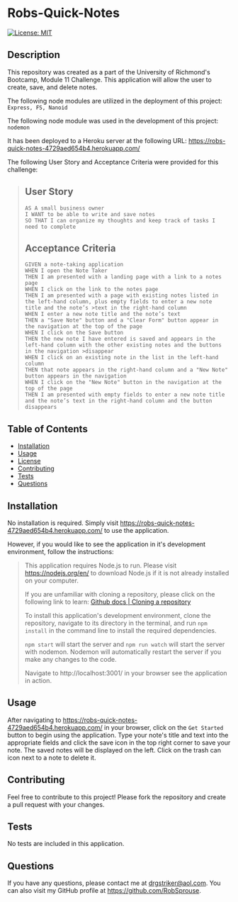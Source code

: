# Robs-Quick-Notes

[![License: MIT](https://img.shields.io/badge/License-MIT-yellow.svg)](https://opensource.org/licenses/MIT)

## Description

This repository was created as a part of the University of Richmond's Bootcamp, Module 11 Challenge. This application will allow the user to create, save, and delete notes. 

The following node modules are utilized in the deployment of this project:
`Express, FS, Nanoid`

The following node module was used in the development of this project:
`nodemon`

It has been deployed to a Heroku server at the following URL: https://robs-quick-notes-4729aed654b4.herokuapp.com/

The following User Story and Acceptance Criteria were provided for this challenge:

>## User Story
>
>```
>AS A small business owner
>I WANT to be able to write and save notes
>SO THAT I can organize my thoughts and keep track of tasks I need to complete
>```
>
>## Acceptance Criteria
>
>```
>GIVEN a note-taking application
>WHEN I open the Note Taker
>THEN I am presented with a landing page with a link to a notes page
>WHEN I click on the link to the notes page
>THEN I am presented with a page with existing notes listed in the left-hand column, plus empty fields to enter a new note title and the note’s >text in the right-hand column
>WHEN I enter a new note title and the note’s text
>THEN a "Save Note" button and a "Clear Form" button appear in the navigation at the top of the page
>WHEN I click on the Save button
>THEN the new note I have entered is saved and appears in the left-hand column with the other existing notes and the buttons in the navigation >disappear
>WHEN I click on an existing note in the list in the left-hand column
>THEN that note appears in the right-hand column and a "New Note" button appears in the navigation
>WHEN I click on the "New Note" button in the navigation at the top of the page
>THEN I am presented with empty fields to enter a new note title and the note’s text in the right-hand column and the button disappears
>```

## Table of Contents

-    [Installation](#installation)
-    [Usage](#usage)
-    [License](#license)
-    [Contributing](#contributing)
-    [Tests](#tests)
-    [Questions](#questions)

## Installation

No installation is required. Simply visit https://robs-quick-notes-4729aed654b4.herokuapp.com/ to use the application.

However, if you would like to see the application in it's development environment, follow the instructions:

>This application requires Node.js to run. Please visit https://nodejs.org/en/ to download Node.js if it is not already installed on your computer.
>
>If you are unfamiliar with cloning a repository, please click on the following link to learn: [Github docs | Cloning a repository](https://docs.github.com/en/repositories/>creating-and-managing-repositories/cloning-a-repository)
>
>To install this application's development environment, clone the repository, navigate to its directory in the terminal, and run `npm install` in the command line to install the required dependencies.
>
>`npm start` will start the server and `npm run watch` will start the server with nodemon. Nodemon will automatically restart the server if you make any changes to the code.
>
>Navigate to http://localhost:3001/ in your browser see the application in action.
>

## Usage

After navigating to https://robs-quick-notes-4729aed654b4.herokuapp.com/ in your browser, click on the `Get Started` button to begin using the application. Type your note's title and text into the appropriate fields and click the save icon in the top right corner to save your note. The saved notes will be displayed on the left. Click on the trash can icon next to a note to delete it.

## Contributing

Feel free to contribute to this project! Please fork the repository and create a pull request with your changes.

## Tests

No tests are included in this application.

## Questions

If you have any questions, please contact me at drgstriker@aol.com. You can also visit my GitHub profile at https://github.com/RobSprouse.
